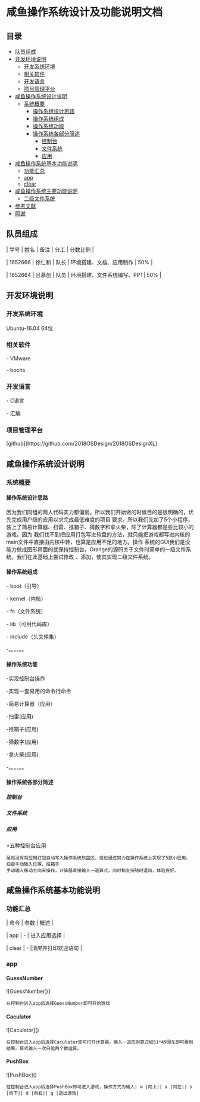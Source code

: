 # 咸鱼操作系统设计及功能说明文档

## 目录
<!-- MarkdownTOC -->

- [队员组成](#队员组成)
- [开发环境说明](#开发环境说明)
    - [开发系统环境](#开发系统环境)
    - [相关软件](#相关软件)
    - [开发语言](#开发语言)
    - [项目管理平台](#项目管理平台)
- [咸鱼操作系统设计说明](#咸鱼操作系统设计说明)
    - [系统概要](#系统概要)
        - [操作系统设计思路](#操作系统设计思路)
        - [操作系统组成](#操作系统组成)
        - [操作系统功能](#操作系统功能)
        - [操作系统各部分简述](#操作系统各部分简述)
            - [控制台](#控制台)
            - [文件系统](#文件系统)
            - [应用](#应用)
- [咸鱼操作系统基本功能说明](#咸鱼操作系统基本功能说明)
    - [功能汇总](#功能汇总)
    - [app](#app)
    - [clear](#clear)
- [咸鱼操作系统主要功能说明](#咸鱼操作系统主要功能说明)
    - [二级文件系统](#二级文件系统)
- [参考文献](#参考文献)
- [鸣谢](#鸣谢)




<!-- MarkdownTOC -->
<h2 id="队员组成"> 队员组成</h2>
<p>|  学号   |  姓名  | 备注 |            分工            | 分数比例 |</p>
<p>| 1652666 | 徐仁和 | 队长 |   环境搭建、文档、应用制作  |    50%   |</p>
<p>| 1652664 | 吕慕创 | 队员 |  环境搭建、文件系统编写、PPT|    50%   |</p>

<h2 id="开发环境说明"> 开发环境说明</h2>
<h3 id="开发系统环境"> 开发系统环境</h3>
Ubuntu-16.04 64位 
<h3 id="相关软件"> 相关软件</h3>
<p>- VMware</p>
<p>- bochs</p>
<h3 id="开发语言"> 开发语言</h3>
<p>- C语言</p>
<p>- 汇编</p>
<h3 id="项目管理平台"> 项目管理平台</h3>
[github](https://github.com/2018OSDesign/2018OSDesignXL)



<h2 id="咸鱼操作系统设计说明"> 咸鱼操作系统设计说明</h2>
<h3 id="系统概要"> 系统概要</h3>
<h4 id="操作系统设计思路"> 操作系统设计思路</h4>
因为我们同组的两人代码实力都偏弱，所以我们开始做的时候目的是很明确的，优先完成用户级的应用以求完成最低难度的项目
要求。所以我们先加了5个小程序，装上了简易计算器、扫雷、推箱子、猜数字和拿火柴，除了计算器都是些比较小的游戏。因为
我们找不到把应用打包写进软盘的方法，就只能把游戏都写进内核的main文件中直接由内核中转，也算是应用不足的地方。操作
系统的GUI我们是没能力做成图形界面的就保持控制台。Orange的源码关于文件时简单的一级文件系统，我们在此基础上尝试修改
、添加，使其实现二级文件系统。
<h4 id="操作系统组成"> 操作系统组成</h4>
<p>- boot（引导）</p>
<p>- kernel（内核）</p>
<p>- fs（文件系统）</p>
<p>- lib（可用代码库）</p>
<p>- include（头文件集）</p>
<p>-。。。。。。<p>
<h4 id="操作系统功能"> 操作系统功能</h4>
<p>-实现控制台操作</p>
<p>-实现一套易用的命令行命令</p>
<p>-简易计算器（应用）</p>
<p>-扫雷(应用)</p>
<p>-推箱子(应用)</p>
<p>-猜数字(应用)</p>
<p>-拿火柴(应用)</p>
<p>-。。。。。。</p>

<h4 id="操作系统各部分简述"> 操作系统各部分简述</h4>
<h5 id="控制台"> 控制台</h5>
<h5 id="文件系统"> 文件系统</h5>
<h5 id="应用"> 应用</h5>
>五种控制台应用

    虽然没有将应用打包自动写入操作系统软盘区，但也通过努力在操作系统上实现了5款小应用，扫雷手动输入位置、推箱子
    手动输入移动方向来操作，计算器直接输入一道算式，同时都支持随时退出，体验良好。
<h2 id="咸鱼操作系统基本功能说明"> 咸鱼操作系统基本功能说明</h2>
<h3 id="功能汇总"> 功能汇总</h3>
<p>|   命令   |    参数    |        概述        |</p>
<p>|   app    |     -      |    进入应用选择    |</p>
<p>|  clear   |     -      |清屏并打印欢迎语句  |</p>
<h3 id="app"> app</h3>
<h4> GuessNumber</h4>
![GuessNumber]()

    在控制台进入app后选择GuessNumber即可开始游戏
<h4> Caculator</h4>
![Caculator]()

    在控制台进入app后选择Caculator即可打开计算器，输入一道四则算式如51*49回车即可看到结果。算式输入一次只能两个数运算。
<h4> PushBox</h4>
![PushBox]()

    在控制台进入app后选择PushBox即可进入游戏，操作方式为输入| w |向上|| a |向左|| s |向下|| d |向右|| q |退出游戏|
